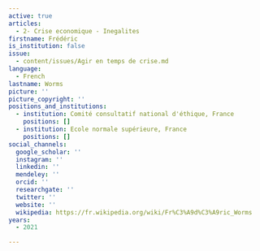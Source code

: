 ```yaml
---
active: true
articles:
  - 2- Crise economique - Inegalites
firstname: Frédéric
is_institution: false
issue:
  - content/issues/Agir en temps de crise.md
language:
  - French
lastname: Worms
picture: ''
picture_copyright: ''
positions_and_institutions:
  - institution: Comité consultatif national d'éthique, France
    positions: []
  - institution: Ecole normale supérieure, France
    positions: []
social_channels:
  google_scholar: ''
  instagram: ''
  linkedin: ''
  mendeley: ''
  orcid: ''
  researchgate: ''
  twitter: ''
  website: ''
  wikipedia: https://fr.wikipedia.org/wiki/Fr%C3%A9d%C3%A9ric_Worms
years:
  - 2021

---
```

